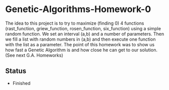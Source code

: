 # Genetic-Algorithms-Homework-0
The idea to this project is to try to maximize (finding 0) 4 functions (rast_function, griew_function, rosen_function, six_function)
using a simple random function. We set an interval (a,b) and a number of parameters. Then we fill a list with random numbers in (a,b)
and then execute one function with the list as a parameter.
The point of this homework was to show us how fast a Genetic Algorithm is and how close he can get to our solution. (See next G.A. Homeworks)

## Status
- Finished
